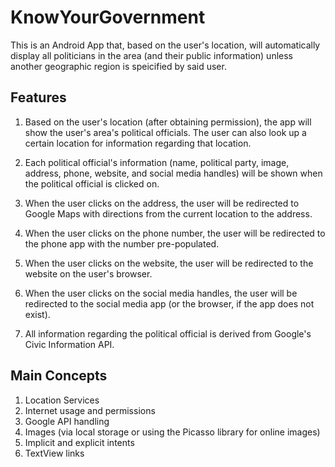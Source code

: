 # KnowYourGovernment
This is an Android App that, based on the user's location, will automatically display all politicians in the area
(and their public information) unless another geographic region is speicified by said user.

## Features
1. Based on the user's location (after obtaining permission), the app will show the 
   user's area's political officials. The user can also look up a certain location for information regarding that location.

2. Each political official's information (name, political party, image, address, 
   phone, website, and social media handles) will be shown when the political official is clicked on.

3. When the user clicks on the address, the user will be redirected to Google Maps with directions from the current location to the address.

4. When the user clicks on the phone number, the user will be redirected to the phone app with the number pre-populated.

5. When the user clicks on the website, the user will be redirected to the website on the user's browser.

6. When the user clicks on the social media handles, the user will be redirected to the social media app (or the browser, if the app does not exist).

7. All information regarding the political official is derived from Google's Civic Information API.

## Main Concepts
1. Location Services
2. Internet usage and permissions
3. Google API handling
4. Images (via local storage or using the Picasso library for online images)
5. Implicit and explicit intents
6. TextView links
